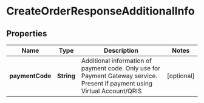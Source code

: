 

# CreateOrderResponseAdditionalInfo


## Properties

| Name | Type | Description | Notes |
|------------ | ------------- | ------------- | -------------|
|**paymentCode** | **String** | Additional information of payment code. Only use for Payment Gateway service. Present if payment using Virtual Account/QRIS |  [optional] |



